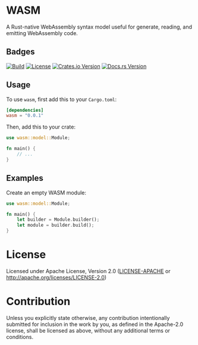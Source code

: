 # WASM
A Rust-native WebAssembly syntax model useful for generate, reading, and emitting WebAssembly code.


## Badges
[![Build](https://github.com/misalcedo/wasm-ast/actions/workflows/build.yml/badge.svg)](https://github.com/misalcedo/wasm-ast/actions/workflows/build.yml)
[![License](https://img.shields.io/badge/License-Apache%202.0-yellowgreen.svg)](https://opensource.org/licenses/Apache-2.0)
[![Crates.io Version](https://img.shields.io/crates/v/wasm-ast.svg)](https://crates.io/crates/wasm-ast)
[![Docs.rs Version](https://docs.rs/wasm-ast/badge.svg)](https://docs.rs/wasm-ast)

## Usage
To use `wasm`, first add this to your `Cargo.toml`:

```toml
[dependencies]
wasm = "0.0.1"
```

Then, add this to your crate:

```rust
use wasm::model::Module;

fn main() {
    // ...
}
```

## Examples

Create an empty WASM module:

```rust
use wasm::model::Module;

fn main() {
    let builder = Module.builder();
    let module = builder.build();
}
```

# License

Licensed under Apache License, Version 2.0 ([LICENSE-APACHE](LICENSE-APACHE) or http://apache.org/licenses/LICENSE-2.0)

# Contribution

Unless you explicitly state otherwise, any contribution intentionally submitted
for inclusion in the work by you, as defined in the Apache-2.0 license, shall be 
licensed as above, without any additional terms or conditions.
